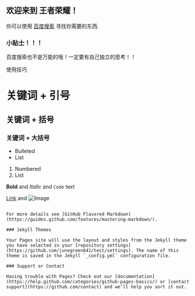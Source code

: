 ## 欢迎来到 王者荣耀！

你可以使用 [百度搜索](https://baidu.com/) 寻找你需要的东西.


### 小贴士！！！

百度搜索也不是万能的哦！一定要有自己独立的思考！！

使用技巧

# 关键词 + 引号
## 关键词 + 括号
### 关键词 + 大括号

- Bulleted
- List

1. Numbered
2. List

**Bold** and _Italic_ and `Code` text

[Link](url) and ![Image](src)
```

For more details see [GitHub Flavored Markdown](https://guides.github.com/features/mastering-markdown/).

### Jekyll Themes

Your Pages site will use the layout and styles from the Jekyll theme you have selected in your [repository settings](https://github.com/junegreen641/test/settings). The name of this theme is saved in the Jekyll `_config.yml` configuration file.

### Support or Contact

Having trouble with Pages? Check out our [documentation](https://help.github.com/categories/github-pages-basics/) or [contact support](https://github.com/contact) and we’ll help you sort it out.

